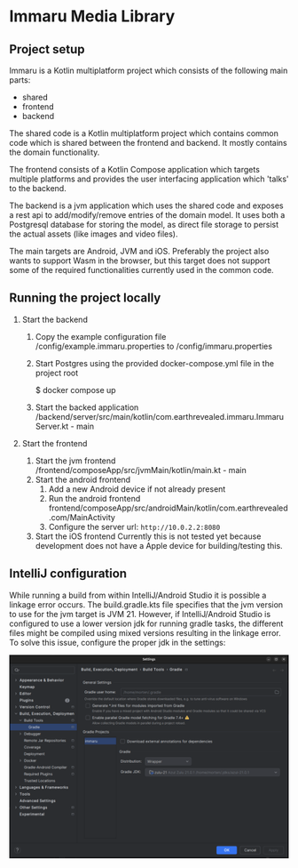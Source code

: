 # Immaru Media Library

## Project setup

Immaru is a Kotlin multiplatform project which consists of the following main parts:

* shared
* frontend
* backend

The shared code is a Kotlin multiplatform project which contains common code which is shared between the frontend and backend. It mostly contains the domain functionality.

The frontend consists of a Kotlin Compose application which targets multiple platforms and provides the user interfacing application which 'talks' to the backend.

The backend is a jvm application which uses the shared code and exposes a rest api to add/modify/remove entries of the domain model.
It uses both a Postgresql database for storing the model, as direct file storage to persist the actual assets (like images and video files).

The main targets are Android, JVM and iOS. Preferably the project also wants to support Wasm in the browser, but this target does not support some of the required functionalities currently used in the common code.

## Running the project locally

1. Start the backend 
   1. Copy the example configuration file /config/example.immaru.properties to /config/immaru.properties
   2. Start Postgres using the provided docker-compose.yml file in the project root

       $ docker compose up

   3. Start the backed application /backend/server/src/main/kotlin/com.earthrevealed.immaru.ImmaruServer.kt - main

2. Start the frontend
   1. Start the jvm frontend /frontend/composeApp/src/jvmMain/kotlin/main.kt - main
   2. Start the android frontend
      1. Add a new Android device if not already present
      2. Run the android frontend frontend/composeApp/src/androidMain/kotlin/com.earthrevealed.com/MainActivity
      3. Configure the server url: `http://10.0.2.2:8080`
   3. Start the iOS frontend
    Currently this is not tested yet because development does not have a Apple device for building/testing this.

## IntelliJ configuration

While running a build from within IntelliJ/Android Studio it is possible a linkage error occurs.
The build.gradle.kts file specifies that the jvm version to use for the jvm target is JVM 21.
However, if IntelliJ/Android Studio is configured to use a lower version jdk for running gradle tasks,
the different files might be compiled using mixed versions resulting in the linkage error.
To solve this issue, configure the proper jdk in the settings:

![Settings](docs/images/settings-build-gradle.png)